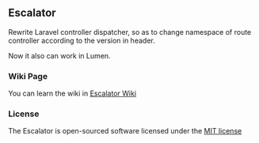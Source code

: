 ## Escalator
Rewrite Laravel controller dispatcher, so as to change namespace of route controller according to the version in header.

Now it also can work in Lumen.

### Wiki Page

You can learn the wiki in [Escalator Wiki](https://github.com/Luminee/escalator/wiki)
### License

The Escalator is open-sourced software licensed under the [MIT license](http://opensource.org/licenses/MIT)